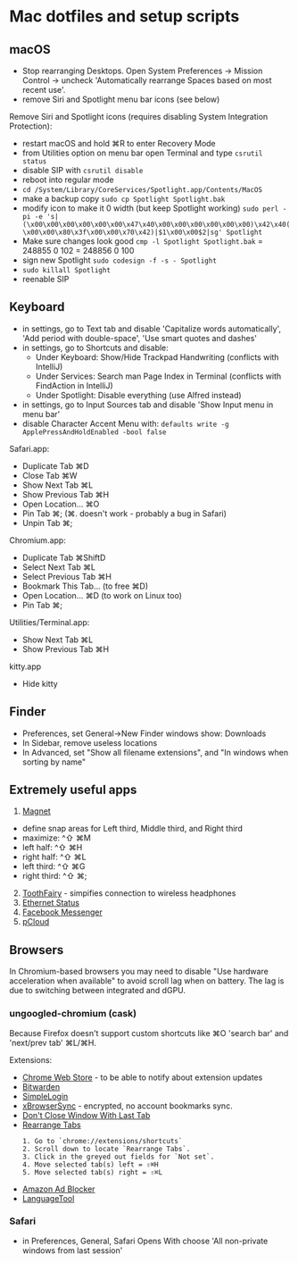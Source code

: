 # Mac dotfiles and setup scripts


## macOS
- Stop rearranging Desktops. Open System Preferences -> Mission Control -> uncheck 'Automatically rearrange Spaces based on most recent use'.
- remove Siri and Spotlight menu bar icons (see below)

Remove Siri and Spotlight icons (requires disabling System Integration Protection):
- restart macOS and hold ⌘R to enter Recovery Mode
- from Utilities option on menu bar open Terminal and type `csrutil status`
- disable SIP with `csrutil disable`
- reboot into regular mode
- `cd /System/Library/CoreServices/Spotlight.app/Contents/MacOS`
- make a backup copy `sudo cp Spotlight Spotlight.bak`
- modify icon to make it 0 width (but keep Spotlight working) `sudo perl -pi -e 's|(\x00\x00\x00\x00\x00\x00\x47\x40\x00\x00\x00\x00\x00\x00)\x42\x40(\x00\x00\x80\x3f\x00\x00\x70\x42)|$1\x00\x00$2|sg' Spotlight`
- Make sure changes look good `cmp -l Spotlight Spotlight.bak`
  = 248855 0 102
  = 248856 0 100
- sign new Spotlight `sudo codesign -f -s - Spotlight`
- `sudo killall Spotlight`
- reenable SIP


## Keyboard
- in settings, go to Text tab and disable 'Capitalize words automatically', 'Add period with double-space', 'Use smart quotes and dashes'
- in settings, go to Shortcuts and disable:
    - Under Keyboard: Show/Hide Trackpad Handwriting (conflicts with IntelliJ)
    - Under Services: Search man Page Index in Terminal (conflicts with FindAction in IntelliJ)
    - Under Spotlight: Disable everything (use Alfred instead)
- in settings, go to Input Sources tab and disable 'Show Input menu in menu bar'
- disable Character Accent Menu with: `defaults write -g ApplePressAndHoldEnabled -bool false`

Safari.app:
- Duplicate Tab ⌘D
- Close Tab ⌘W
- Show Next Tab ⌘L
- Show Previous Tab ⌘H
- Open Location... ⌘O
- Pin Tab ⌘;  (⌘. doesn't work - probably a bug in Safari)
- Unpin Tab ⌘;

Chromium.app:
- Duplicate Tab ⌘ShiftD
- Select Next Tab ⌘L
- Select Previous Tab ⌘H
- Bookmark This Tab... (to free ⌘D)
- Open Location... ⌘D (to work on Linux too)
- Pin Tab ⌘;

Utilities/Terminal.app:
- Show Next Tab ⌘L
- Show Previous Tab ⌘H

kitty.app
- Hide kitty <some ridiculous mapping>


## Finder
- Preferences, set General->New Finder windows show: Downloads
- In Sidebar, remove useless locations
- In Advanced, set "Show all filename extensions", and "In windows when sorting by name"


## Extremely useful apps
1. [Magnet](https://itunes.apple.com/us/app/magnet/id441258766?mt=12)
  - define snap areas for Left third, Middle third, and Right third
  - maximize: ^⇧ ⌘M
  - left half: ^⇧ ⌘H
  - right half: ^⇧ ⌘L
  - left third: ^⇧ ⌘G
  - right third: ^⇧ ⌘;
2. [ToothFairy](https://itunes.apple.com/us/app/toothfairy/id1191449274?mt=12) - simpifies connection to wireless headphones
3. [Ethernet Status](https://apps.apple.com/us/app/ethernet-status/id1186187538?mt=12)
4. [Facebook Messenger](https://apps.apple.com/app/messenger/id1480068668)
5. [pCloud](https://www.pcloud.com/download-free-online-cloud-file-storage.html)


## Browsers

In Chromium-based browsers you may need to disable "Use hardware acceleration when available" to avoid scroll lag when on battery. The lag is due to switching between integrated and dGPU.

### ungoogled-chromium (cask)
Because Firefox doesn't support custom shortcuts like ⌘O 'search bar' and 'next/prev tab' ⌘L/⌘H.

Extensions: 
- [Chrome Web Store](https://github.com/NeverDecaf/chromium-web-store) - to be able to notify about extension updates
- [Bitwarden](https://chrome.google.com/webstore/detail/bitwarden-free-password-m/nngceckbapebfimnlniiiahkandclblb)
- [SimpleLogin](https://chrome.google.com/webstore/detail/simplelogin-open-source-e/dphilobhebphkdjbpfohgikllaljmgbn)
- [xBrowserSync](https://chrome.google.com/webstore/detail/xbrowsersync/lcbjdhceifofjlpecfpeimnnphbcjgnc?hl=en) - encrypted, no account bookmarks sync.
- [Don't Close Window With Last Tab](https://chrome.google.com/webstore/detail/dont-close-window-with-la/dlnpfhfhmkiebpnlllpehlmklgdggbhn)
- [Rearrange Tabs](https://chrome.google.com/webstore/detail/rearrange-tabs/ccnnhhnmpoffieppjjkhdakcoejcpbga)
    ```
    1. Go to `chrome://extensions/shortcuts`
    2. Scroll down to locate `Rearrange Tabs`.
    3. Click in the greyed out fields for `Not set`.
    4. Move selected tab(s) left = ⇧⌘H
    5. Move selected tab(s) right = ⇧⌘L
    ```
- [Amazon Ad Blocker](https://chrome.google.com/webstore/detail/amazon-ad-blocker/heakoamokkehmhdmhinhhchfpleokalg)
- [LanguageTool](https://chrome.google.com/webstore/detail/grammar-and-spell-checker/oldceeleldhonbafppcapldpdifcinji)

### Safari
- in Preferences, General, Safari Opens With choose 'All non-private windows from last session'
